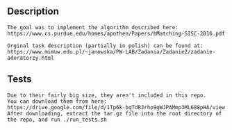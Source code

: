 ## Description
    The goal was to implement the algorithm described here: 
    https://www.cs.purdue.edu/homes/apothen/Papers/bMatching-SISC-2016.pdf

    Orginal task description (partially in polish) can be found at: 
    https://www.mimuw.edu.pl/~janowska/PW-LAB/Zadania/Zadanie2/zadanie-adoratorzy.html

## Tests
    Due to their fairly big size, they aren't included in this repo. 
    You can download them from here: https://drive.google.com/file/d/1Tp6k-bqTdRJrho9gWJPAMmp3ML688pHA/view
    After downloading, extract the tar.gz file into the root directory of the repo, and run ./run_tests.sh
